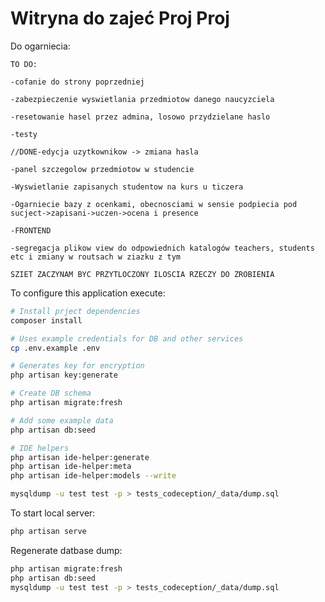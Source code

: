 # Witryna do zajeć Proj Proj

Do ogarniecia:

    TO DO:
    
    -cofanie do strony poprzedniej

    -zabezpieczenie wyswietlania przedmiotow danego naucyzciela

    -resetowanie hasel przez admina, losowo przydzielane haslo

    -testy

    //DONE-edycja uzytkownikow -> zmiana hasla
    
    -panel szczegolow przedmiotow w studencie
    
    -Wyswietlanie zapisanych studentow na kurs u ticzera
    
    -Ogarniecie bazy z ocenkami, obecnosciami w sensie podpiecia pod sucject->zapisani->uczen->ocena i presence
    
    -FRONTEND
    
    -segregacja plikow view do odpowiednich katalogów teachers, students etc i zmiany w routsach w ziazku z tym
    
    SZIET ZACZYNAM BYC PRZYTLOCZONY ILOSCIA RZECZY DO ZROBIENIA
    
    

To configure this application execute:

```bash
# Install prject dependencies
composer install

# Uses example credentials for DB and other services
cp .env.example .env

# Generates key for encryption
php artisan key:generate

# Create DB schema
php artisan migrate:fresh

# Add some example data
php artisan db:seed

# IDE helpers
php artisan ide-helper:generate
php artisan ide-helper:meta
php artisan ide-helper:models --write

mysqldump -u test test -p > tests_codeception/_data/dump.sql
```

To start local server:

```bash
php artisan serve
```
Regenerate datbase dump:

```bash
php artisan migrate:fresh
php artisan db:seed
mysqldump -u test test -p > tests_codeception/_data/dump.sql
```
